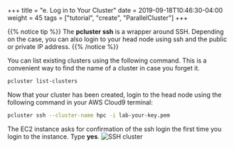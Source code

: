 +++
title = "e. Log in to Your Cluster"
date = 2019-09-18T10:46:30-04:00
weight = 45
tags = ["tutorial", "create", "ParallelCluster"]
+++

{{% notice tip %}}
The **pcluster ssh** is a wrapper around SSH. Depending on the case, you can also login to your head node using ssh and the public or private IP address.
{{% /notice %}}

You can list existing clusters using the following command. This is a convenient way to find the name of a cluster in case you forget it.

```bash
pcluster list-clusters
```

Now that your cluster has been created, login to the head node using the following command in your AWS Cloud9 terminal:

```bash
pcluster ssh --cluster-name hpc -i lab-your-key.pem
```

The EC2 instance asks for confirmation of the ssh login the first time you login to the instance. Type **yes**.
![SSH cluster](/images/hpc-aws-parallelcluster-workshop/ec2-ssh-connect.png)

